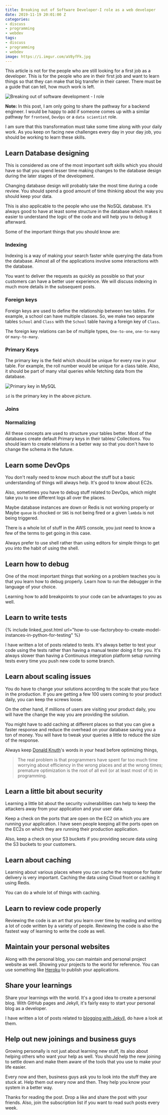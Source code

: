 ```yaml
---
title: Breaking out of Software Developer-I role as a web developer
date: 2019-11-19 20:01:00 Z
categories:
- discuss
- programming
- webdev
tags:
- discuss
- programming
- webdev
image: https://i.imgur.com/aV8yfFk.jpg
---
```


This article is not for the people who are still looking for a first job as a developer. This is for the people who are in their first job and want to learn things so that they can make that big transfer in their career. There must be a guide that can tell, how much work is left.

![Breaking out of software development - I role](https://i.imgur.com/aV8yfFk.jpg "Breaking out of software development - I role")

**Note:** In this post, I am only going to share the pathway for a backend engineer. I would be happy to add if someone comes up with a similar pathway for `frontend`, `DevOps` or a `data scientist` role.

I am sure that this transformation must take some time along with your daily work. As you keep on facing new challenges every day in your day job, you should be working to learn these skills.

## Learn Database designing

This is considered as one of the most important soft skills which you should have so that you spend lesser time making changes to the database design during the later stages of the development.

Changing database design will probably take the most time during a code review. You should spend a good amount of time thinking about the way you should keep your data.

This is also applicable to the people who use the NoSQL database. It's always good to have at least some structure in the database which makes it easier to understand the logic of the code and will help you to debug it afterward.

Some of the important things that you should know are:

### Indexing

Indexing is a way of making your search faster while querying the data from the database. Almost all of the applications involve some interactions with the database.

You want to deliver the requests as quickly as possible so that your customers can have a better user experience. We will discuss indexing in much more details in the subsequent posts.

### Foreign keys

Foreign keys are used to define the relationship between two tables. For example, a school can have multiple classes. So, we make two separate tables `School` and `Class` with the `School` table having a foreign key of `Class`.

The foreign key relations can be of multiple types, `One-to-one`, `one-to-many` or `many-to-many`.

### Primary Keys

The primary key is the field which should be unique for every row in your table. For example, the roll number would be unique for a class table. Also, it should be part of many vital queries while fetching data from the database.

![Primary key in MySQL](https://i.imgur.com/GK763MW.jpg "Primary key in MySQL")

`id` is the primary key in the above picture.

### Joins

### Normalizing

All these concepts are used to structure your tables better. Most of the databases create default Primary keys in their tables/ Collections. You should learn to create relations in a better way so that you don't have to change the schema in the future.

## Learn some DevOps

You don't really need to know much about the stuff but a basic understanding of things will always help. It's good to know about EC2s.

Also, sometimes you have to debug stuff related to DevOps, which might take you to see different logs all over the places.

Maybe database instances are down or Redis is not working properly or Maybe `queue` is chocked or `SNS` is not being fired or a given `lambda` is not being triggered.

There is a whole lot of stuff in the AWS console, you just need to know a few of the terms to get going in this case.

Always prefer to use shell rather than using editors for simple things to get you into the habit of using the shell.

## Learn how to debug

One of the most important things that working on a problem teaches you is that you learn how to debug properly. Learn how to run the debugger in the language of your choice.

Learning how to add breakpoints to your code can be advantages to you as well.

## Learn to write tests

{% include linked_post.html url="how-to-use-factoryboy-to-create-model-instances-in-python-for-testing" %}

I have written a lot of posts related to tests. It's always better to test your code using the tests rather than having a manual tester doing it for you. It's always slower than having a Continuous integration platform setup running tests every time you push new code to some branch.

## Learn about scaling issues

You do have to change your solutions according to the scale that you face in the production. If you are getting a few 100 users coming to your product daily, you can keep the screws loose.

On the other hand, if millions of users are visiting your product daily, you will have the change the way you are providing the solution.

You might have to add caching at different places so that you can give a faster response and reduce the overhead on your database saving you a ton of money. You will have to tweak your queries a little to reduce the size of the response.

Always keep [Donald Knuth](https://en.wikipedia.org/wiki/Donald_Knuth)'s words in your head before optimizing things,

> The real problem is that programmers have spent far too much time worrying about efficiency in the wrong places and at the wrong times; premature optimization is the root of all evil (or at least most of it) in programming.

## Learn a little bit about security

Learning a little bit about the security vulnerabilities can help to keep the attackers away from your application and your user data.

Keep a check on the ports that are open on the EC2 on which you are running your application. I have seen people keeping all the ports open on the EC2s on which they are running their production application.

Also, keep a check on your S3 buckets if you providing secure data using the S3 buckets to your customers.

## Learn about caching

Learning about various places where you can cache the response for faster delivery is very important. Caching the data using Cloud front or caching it using Redis.

You can do a whole lot of things with caching.

## Learn to review code properly

Reviewing the code is an art that you learn over time by reading and writing a lot of code written by a variety of people. Reviewing the code is also the fastest way of learning to write the code as well.

## Maintain your personal websites

Along with the personal blog, you can maintain and personal project website as well. Showing your projects to the world for reference. You can use something like [Heroku](https://www.heroku.com/) to publish your applications.

## Share your learnings

Share your learnings with the world. It's a good idea to create a personal blog. With GitHub pages and Jekyll, it's fairly easy to start your personal blog as a developer.

I have written a lot of posts related to [blogging with Jekyll](https://ranvir.xyz/blog/blogging/), do have a look at them.

## Help out new joinings and business guys

Growing personally is not just about learning new stuff, its also about helping others who want your help as well. You should help the new joining to settle down and make them aware of the tools that you use to make your life easier.

Every now and then, business guys ask you to look into the stuff they are stuck at. Help them out every now and then. They help you know your system in a better way.

Thanks for reading the post. Drop a like and share the post with your friends. Also, join the subscription list if you want to read such posts every week.